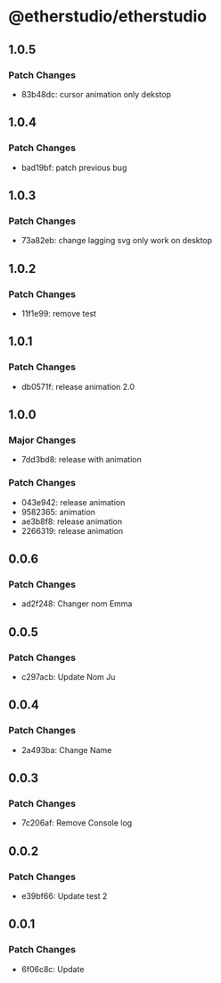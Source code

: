 # @etherstudio/etherstudio

## 1.0.5

### Patch Changes

- 83b48dc: cursor animation only dekstop

## 1.0.4

### Patch Changes

- bad19bf: patch previous bug

## 1.0.3

### Patch Changes

- 73a82eb: change lagging svg only work on desktop

## 1.0.2

### Patch Changes

- 11f1e99: remove test

## 1.0.1

### Patch Changes

- db0571f: release animation 2.0

## 1.0.0

### Major Changes

- 7dd3bd8: release with animation

### Patch Changes

- 043e942: release animation
- 9582365: animation
- ae3b8f8: release animation
- 2266319: release animation

## 0.0.6

### Patch Changes

- ad2f248: Changer nom Emma

## 0.0.5

### Patch Changes

- c297acb: Update Nom Ju

## 0.0.4

### Patch Changes

- 2a493ba: Change Name

## 0.0.3

### Patch Changes

- 7c206af: Remove Console log

## 0.0.2

### Patch Changes

- e39bf66: Update test 2

## 0.0.1

### Patch Changes

- 6f06c8c: Update
